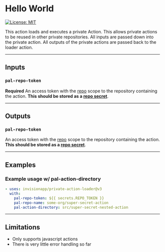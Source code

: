 # Hello World

[![License: MIT](https://img.shields.io/badge/license-MIT-brightgreen.svg)](https://opensource.org/licenses/MIT)

This action loads and executes a private Action. This allows private actions to be reused in other private repositories. All inputs are passed down into the private action. All outputs of the private actions are passed back to the loader action.

---

## **Inputs**

### **`pal-repo-token`**

**Required** An access token with the [repo](https://help.github.com/en/github/authenticating-to-github/creating-a-personal-access-token-for-the-command-line) scope to the repository containing the action. **This should be stored as a [repo secret](https://help.github.com/en/actions/automating-your-workflow-with-github-actions/creating-and-using-encrypted-secrets)**.

---

## **Outputs**

### **`pal-repo-token`**

An access token with the [repo](https://help.github.com/en/github/authenticating-to-github/creating-a-personal-access-token-for-the-command-line) scope to the repository containing the action. **This should be stored as a [repo secret](https://help.github.com/en/actions/automating-your-workflow-with-github-actions/creating-and-using-encrypted-secrets)**.

---

## **Examples**

### Example usage w/ pal-action-directory

```yaml
- uses: invisionapp/private-action-loader@v3
  with:
    pal-repo-token: ${{ secrets.REPO_TOKEN }}
    pal-repo-name: some-org/super-secret-action
    pal-action-directory: src/super-secret-nested-action
```

---

## **Limitations**

- Only supports javascript actions
- There is very little error handling so far
